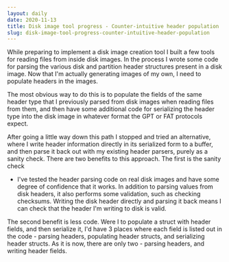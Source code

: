 ```yaml
---
layout: daily
date: 2020-11-13
title: Disk image tool progress - Counter-intuitive header population
slug: disk-image-tool-progress-counter-intuitive-header-population
---
```


While preparing to implement a disk image creation tool I built a few tools for
reading files from inside disk images. In the process I wrote some code for
parsing the various disk and partition header structures present in a disk
image.  Now that I'm actually generating images of my own, I need to populate
headers in the images.

The most obvious way to do this is to populate the fields of the same header
type that I previously parsed from disk images when reading files from them,
and then have some additional code for serializing the header type into the
disk image in whatever format the GPT or FAT protocols expect.

After going a little way down this path I stopped and tried an alternative,
where I write header information directly in its serialized form to a buffer,
and then parse it back out with my existing header parsers, purely as a sanity
check. There are two benefits to this approach.  The first is the sanity check
- I've tested the header parsing code on real disk images and have some degree
of confidence that it works. In addition to parsing values from disk headers,
it also performs some validation, such as checking checksums.  Writing the disk
header directly and parsing it back means I can check that the header I'm
writing to disk is valid.

The second benefit is less code. Were I to populate a struct with header
fields, and then serialize it, I'd have 3 places where each field is listed out
in the code - parsing headers, populating header structs, and serializing
header structs. As it is now, there are only two - parsing headers, and writing
header fields.
